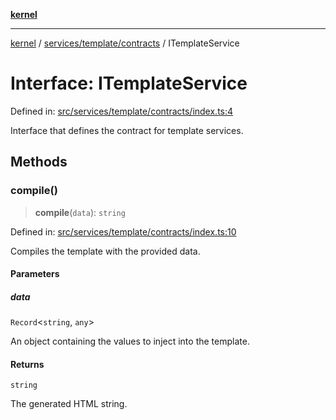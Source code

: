 [**kernel**](../../../../README.md)

***

[kernel](../../../../modules.md) / [services/template/contracts](../README.md) / ITemplateService

# Interface: ITemplateService

Defined in: [src/services/template/contracts/index.ts:4](https://github.com/atolini/dyna-x/blob/9212a96a81963b1f87ab4e0a5690bd13f536ed17/src/services/template/contracts/index.ts#L4)

Interface that defines the contract for template services.

## Methods

### compile()

> **compile**(`data`): `string`

Defined in: [src/services/template/contracts/index.ts:10](https://github.com/atolini/dyna-x/blob/9212a96a81963b1f87ab4e0a5690bd13f536ed17/src/services/template/contracts/index.ts#L10)

Compiles the template with the provided data.

#### Parameters

##### data

`Record`\<`string`, `any`\>

An object containing the values to inject into the template.

#### Returns

`string`

The generated HTML string.
